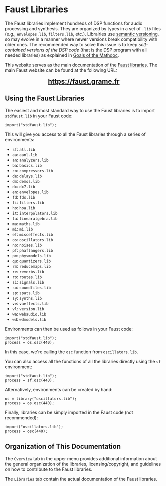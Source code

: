 # Faust Libraries

The Faust libraries implement hundreds of DSP functions for audio processing and synthesis. They are organized by types in a set of `.lib` files (e.g., `envelopes.lib`, `filters.lib`, etc.). Librairies use [semantic versioning](https://semver.org), so may evolve in a manner where newer versions break compatibility with older ones. The recommended way to solve this issue is to keep *self-contained versions of the DSP code*  (that is the DSP program with all needed libraries) as explained in [Goals of the Mathdoc](https://faustdoc.grame.fr/manual/mathdoc/#goals-of-the-mathdoc). 

This website serves as the main documentation of the [Faust libraries](https://github.com/grame-cncm/faustlibraries). The main Faust website can be found at the following URL:

<center>
<a href="https://faust.grame.fr" style="font-size:16pt; font-weight:bold;">https://faust.grame.fr</a>
</center> 

## Using the Faust Libraries

The easiest and most standard way to use the Faust libraries is to import `stdfaust.lib` in your Faust code:

```
import("stdfaust.lib");
```

This will give you access to all the Faust libraries through a series of environments:

* `sf`: `all.lib`
* `aa`: `aanl.lib`
* `an`: `analyzers.lib`
* `ba`: `basics.lib`
* `co`: `compressors.lib`
* `de`: `delays.lib`
* `dm`: `demos.lib`
* `dx`: `dx7.lib`
* `en`: `envelopes.lib`
* `fd`: `fds.lib`
* `fi`: `filters.lib`
* `ho`: `hoa.lib`
* `it`: `interpolators.lib`
* `la`: `linearalgebra.lib`
* `ma`: `maths.lib`
* `mi`: `mi.lib`
* `ef`: `misceffects.lib`
* `os`: `oscillators.lib`
* `no`: `noises.lib`
* `pf`: `phaflangers.lib`
* `pm`: `physmodels.lib`
* `qu`: `quantizers.lib`
* `rm`: `reducemaps.lib`
* `re`: `reverbs.lib`
* `ro`: `routes.lib`
* `si`: `signals.lib`
* `so`: `soundfiles.lib`
* `sp`: `spats.lib`
* `sy`: `synths.lib`
* `ve`: `vaeffects.lib`
* `vl`: `version.lib`
* `wa`: `webaudio.lib`
* `wd`: `wdmodels.lib`

Environments can then be used as follows in your Faust code:

```
import("stdfaust.lib");
process = os.osc(440);
```

In this case, we're calling the `osc` function from `oscillators.lib`.

You can also access all the functions of all the libraries directly using the `sf` environment:

```
import("stdfaust.lib");
process = sf.osc(440);
```

Alternatively, environments can be created by hand:

```
os = library("oscillators.lib");
process = os.osc(440);
```

Finally, libraries can be simply imported in the Faust code (not recommended):

```
import("oscillators.lib");
process = osc(440);
```

## Organization of This Documentation

The `Overview` tab in the upper menu provides additional information about the general organization of the libraries, licensing/copyright, and guidelines on how to contribute to the Faust libraries. 

The `Libraries` tab contain the actual documentation of the Faust libraries.
